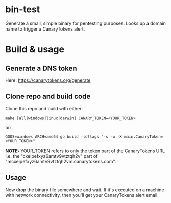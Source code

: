# bin-test

Generate a small, simple binary for pentesting purposes. Looks up a domain name to trigger a CanaryTokens alert.

# Build & usage

## Generate a DNS token

Here: https://canarytokens.org/generate

## Clone repo and build code

Clone this repo and build with either:

```
make [all|windows|linux|darwin] CANARY_TOKEN=<YOUR_TOKEN>
```

or:

```
GOOS=windows ARCH=amd64 go build -ldflags "-s -w -X main.CanaryToken=<YOUR_TOKEN>"
```

**NOTE:** YOUR\_TOKEN refers to only the token part of the CanaryTokens URL
i.e. the "cxeipefxyz6amtv9vtztqh2v" part of
"mcxeipefxyz6amtv9vtztqh2vm.canarytokens.com".

## Usage

Now drop the binary file somewhere and wait. If it's executed on a machine with
network connectivity, then you'll get your CanaryTokens alert email.



